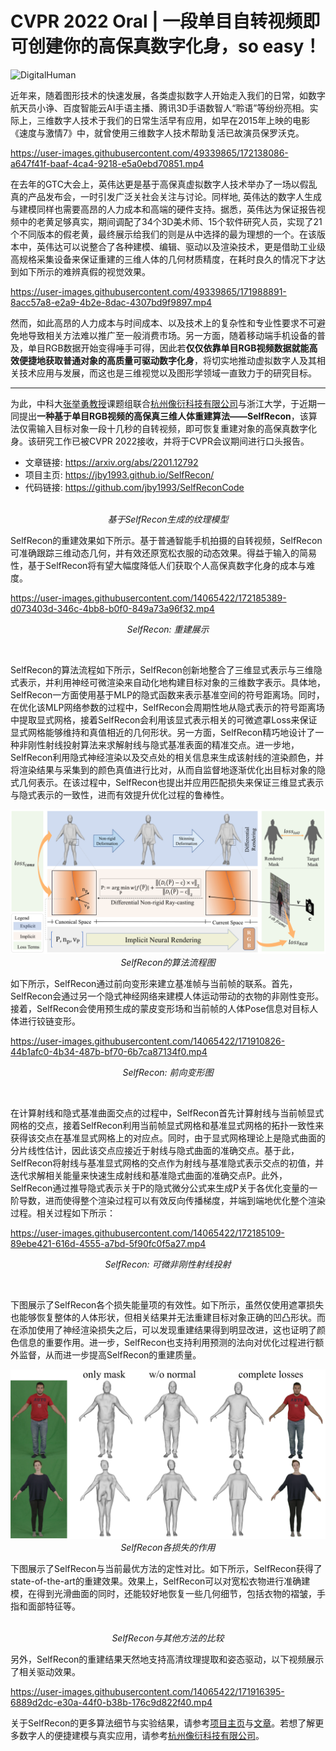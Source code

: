 # CVPR 2022 Oral | 一段单目自转视频即可创建你的高保真数字化身，so easy！

<!-- ![image](https://user-images.githubusercontent.com/49339865/172137314-86046b02-7708-4130-9bd1-8c1acf6619a0.png) -->

<img width="960" alt="DigitalHuman" src="https://user-images.githubusercontent.com/49339865/172284158-7cda3ca1-89c0-4944-b13d-fa24cd832bb4.png">

近年来，随着图形技术的快速发展，各类虚拟数字人开始走入我们的日常，如数字航天员小诤、百度智能云AI手语主播、腾讯3D手语数智人“聆语”等纷纷亮相。实际上，三维数字人技术于我们的日常生活早有应用，如早在2015年上映的电影《速度与激情7》中，就曾使用三维数字人技术帮助复活已故演员保罗沃克。

https://user-images.githubusercontent.com/49339865/172138086-a647f41f-baaf-4ca4-9218-e5a0ebd70851.mp4

在去年的GTC大会上，英伟达更是基于高保真虚拟数字人技术举办了一场以假乱真的产品发布会，一时引发广泛关社会关注与讨论。同样地, 英伟达的数字人生成与建模同样也需要高昂的人力成本和高端的硬件支持。据悉，英伟达为保证报告视频中的老黄足够真实，期间调配了34个3D美术师、15个软件研究人员，实现了21个不同版本的假老黄，最终展示给我们的则是从中选择的最为理想的一个。在该版本中，英伟达可以说整合了各种建模、编辑、驱动以及渲染技术，更是借助工业级高规格采集设备来保证重建的三维人体的几何材质精度，在耗时良久的情况下才达到如下所示的难辨真假的视觉效果。

<!-- 近些年，随着计算、通信以及人工智能等技术的发展，真实世界由于其时空限制，已逐渐无法满足人类在工作、生活、娱乐等方面的需求。为此，人们开始尝试打破真实世界的物理边界，进而基于数字技术打造虚拟的数字世界。 -->
<!-- 
![real_vs_digitial](https://user-images.githubusercontent.com/49339865/171988713-db306b46-1cde-44cd-9c50-41829a29d724.png)
 -->
<!--
https://user-images.githubusercontent.com/49339865/171988840-12079742-44bc-4da3-b725-8d834f0c3edf.mp4
 -->
 
<!-- 数字世界作为真实世界的扩展，可以承载人们更多的想象力与创造力。在数字世界中，虚拟数字人将是数字世界的基本生命个体，并在数字世界运行的方方面面扮演着核心角色。同时，虚拟数字人在数字世界的作用也将服务于我们的真实世界，如2021年英伟达就曾基于三维数字人技术举办了一场以假乱真的产品发布会。据悉，为保证报告视频中的老黄足够真实，英伟达调配了34个3D美术师、15个软件研究人员，实现了21个不同版本的假老黄，最终展示给我们的则是从中选择的最为理想的一个。在该版本中，英伟达可以说整合了各种建模、编辑、驱动以及渲染技术，更是借助工业级高规格采集设备来保证重建的三维人体的几何材质精度，在耗时良久的情况下才达到如下所示的难辨真假的视觉效果。
 -->
 
https://user-images.githubusercontent.com/49339865/171988891-8acc57a8-e2a9-4b2e-8dac-4307bd9f9897.mp4




然而，如此高昂的人力成本与时间成本、以及技术上的复杂性和专业性要求不可避免地导致相关方法难以推广至一般消费市场。另一方面，随着移动端手机设备的普及，单目RGB数据开始变得唾手可得，因此若**仅仅依靠单目RGB视频数据就能高效便捷地获取普通对象的高质量可驱动数字化身**，将切实地推动虚拟数字人及其相关技术应用与发展，而这也是三维视觉以及图形学领域一直致力于的研究目标。

---
为此，中科大[张举勇教授](http://staff.ustc.edu.cn/~juyong/)课题组联合[杭州像衍科技有限公司](https://idr.ai/)与浙江大学，于近期一同提出**一种基于单目RGB视频的高保真三维人体重建算法——SelfRecon**，该算法仅需输入目标对象一段十几秒的自转视频，即可恢复重建对象的高保真数字化身。该研究工作已被CVPR 2022接收，并将于CVPR会议期间进行口头报告。

- 文章链接: https://arxiv.org/abs/2201.12792
- 项目主页: https://jby1993.github.io/SelfRecon/
- 代码链接: https://github.com/jby1993/SelfReconCode 

<p align="center">
    <img src="images/avatars.png" alt> <br>
    <em>基于SelfRecon生成的纹理模型</em>
</p>

SelfRecon的重建效果如下所示。基于普通智能手机拍摄的自转视频，SelfRecon可准确跟踪三维动态几何，并有效还原宽松衣服的动态效果。得益于输入的简易性，基于SelfRecon将有望大幅度降低人们获取个人高保真数字化身的成本与难度。

https://user-images.githubusercontent.com/14065422/172185389-d073403d-346c-4bb8-b0f0-849a73a96f32.mp4

<p align="center">
    <em>SelfRecon: 重建展示</em>
</p>
<br>

SelfRecon的算法流程如下所示，SelfRecon创新地整合了三维显式表示与三维隐式表示，并利用神经可微渲染来自动化地构建目标对象的三维数字表示。具体地，SelfRecon一方面使用基于MLP的隐式函数来表示基准空间的符号距离场。同时，在优化该MLP网络参数的过程中，SelfRecon会周期性地从隐式表示的符号距离场中提取显式网格，接着SelfRecon会利用该显式表示相关的可微遮罩Loss来保证显式网格能够维持和真值相近的几何形状。另一方面，SelfRecon精巧地设计了一种非刚性射线投射算法来求解射线与隐式基准表面的精准交点。进一步地，SelfRecon利用隐式神经渲染以及交点处的相关信息来生成该射线的渲染颜色，并将渲染结果与采集到的颜色真值进行比对，从而自监督地逐渐优化出目标对象的隐式几何表示。在该过程中，SelfRecon也提出并应用匹配损失来保证三维显式表示与隐式表示的一致性，进而有效提升优化过程的鲁棒性。

<p align="center">
    <img src="images/pipeline3.png" alt> <br>
    <em>SelfRecon的算法流程图</em>
</p>

如下所示，SelfRecon通过前向变形来建立基准帧与当前帧的联系。首先，SelfRecon会通过另一个隐式神经网络来建模人体运动带动的衣物的非刚性变形。接着，SelfRecon会使用预生成的蒙皮变形场和当前帧的人体Pose信息对目标人体进行铰链变形。

https://user-images.githubusercontent.com/14065422/171910826-44b1afc0-4b34-487b-bf70-6b7ca87134f0.mp4

<p align="center">
    <em>SelfRecon: 前向变形图</em>
</p>
<br>

在计算射线和隐式基准曲面交点的过程中，SelfRecon首先计算射线与当前帧显式网格的交点，接着SelfRecon利用当前帧显式网格和基准显式网格的拓扑一致性来获得该交点在基准显式网格上的对应点。同时，由于显式网格理论上是隐式曲面的分片线性估计，因此该交点应接近于射线与隐式曲面的准确交点。基于此，SelfRecon将射线与基准显式网格的交点作为射线与基准隐式表示交点的初值，并迭代求解相关能量来快速生成射线和基准隐式曲面的准确交点P。此外，SelfRecon通过推导隐式表示关于P的隐式微分公式来生成P关于各优化变量的一阶导数，进而使得整个渲染过程可以有效反向传播梯度，并端到端地优化整个渲染过程。相关过程如下所示：

https://user-images.githubusercontent.com/14065422/172185109-89ebe421-616d-4555-a7bd-5f90fc0f5a27.mp4

<p align="center">
    <em>SelfRecon: 可微非刚性射线投射</em>
</p>
<br>

下图展示了SelfRecon各个损失能量项的有效性。如下所示，虽然仅使用遮罩损失也能够恢复整体的人体形状，但相关结果并无法重建目标对象正确的凹凸形状。而在添加使用了神经渲染损失之后，可以发现重建结果得到明显改进，这也证明了颜色信息的重要作用。进一步，SelfRecon也支持利用预测的法向对优化过程进行额外监督，从而进一步提高SelfRecon的重建质量。

<p align="center">
    <img src="images/ablation.png" alt> <br>
    <em>SelfRecon各损失的作用</em>
</p>

下图展示了SelfRecon与当前最优方法的定性对比。如下所示，SelfRecon获得了state-of-the-art的重建效果。效果上，SelfRecon可以对宽松衣物进行准确建模，在得到光滑曲面的同时，还能较好地恢复一些几何细节，包括衣物的褶皱，手指和面部特征等。

<p align="center">
    <img src="images/compare2.png" alt> <br>
    <em>SelfRecon与其他方法的比较</em>
</p>

另外，SelfRecon的重建结果天然地支持高清纹理提取和姿态驱动，以下视频展示了相关驱动效果。

https://user-images.githubusercontent.com/14065422/171916395-6889d2dc-e30a-44f0-b38b-176c9d822f40.mp4

关于SelfRecon的更多算法细节与实验结果，请参考[项目主页](https://jby1993.github.io/SelfRecon/)与[文章](https://arxiv.org/abs/2201.12792)。若想了解更多数字人的便捷建模与真实应用，请参考[杭州像衍科技有限公司](https://idr.ai/)。
